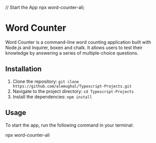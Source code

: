 // Start the App
npx word-counter-ali;
# Word Counter

Word Counter is a command-line word counting application built with Node.js and Inquirer, boxen and chalk. It allows users to test their knowledge by answering a series of multiple-choice questions.

## Installation

1. Clone the repository: `git clone https://github.com/alemughal/Typescript-Projects.git`
2. Navigate to the project directory: `cd Typescript-Projects`
3. Install the dependencies: `npm install`

## Usage

To start the app, run the following command in your terminal:

npx word-counter-ali
